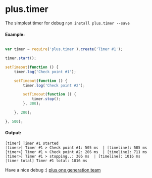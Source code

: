 # plus.timer 
The simplest timer for debug
`npm install plus.timer --save`

#### Example:

```javascript

var timer = require('plus.timer').create('Timer #1');

timer.start();

setTimeout(function () {
    timer.log('Check point #1');

    setTimeout(function () {
        timer.log('Check point #2');

        setTimeout(function () {
            timer.stop();
        }, 300);

    }, 200);

}, 500);
```

#### Output:
```
[timer] Timer #1 started
[timer>] Timer #1 > Check point #1: 505 ms  | [timeline]: 505 ms
[timer>] Timer #1 > Check point #2: 206 ms  | [timeline]: 711 ms
[timer>] Timer #1 > stopping..: 305 ms  | [timeline]: 1016 ms
[timer total] Timer #1 total: 1016 ms
```

Have a nice debug :)
[plus one generation team](http://plus1generation.com)
